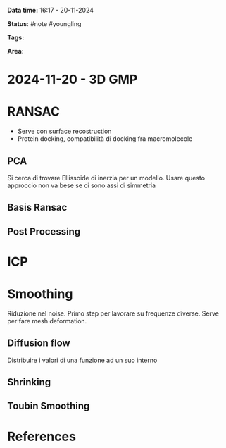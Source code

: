**Data time:** 16:17 - 20-11-2024

**Status**: #note #youngling 

**Tags:** 

**Area**: 
# 2024-11-20 - 3D GMP

# RANSAC
- Serve con surface recostruction
- Protein docking, compatibilità di docking fra macromolecole 
## PCA 
Si cerca di trovare Ellissoide di inerzia per un modello. Usare questo approccio non va bese se ci sono assi di simmetria
## Basis Ransac

## Post Processing

# ICP

# Smoothing
Riduzione nel noise. Primo step per lavorare su frequenze diverse. Serve per fare mesh deformation. 
## Diffusion flow
Distribuire i valori di una funzione ad un suo interno
## Shrinking

## Toubin Smoothing
# References